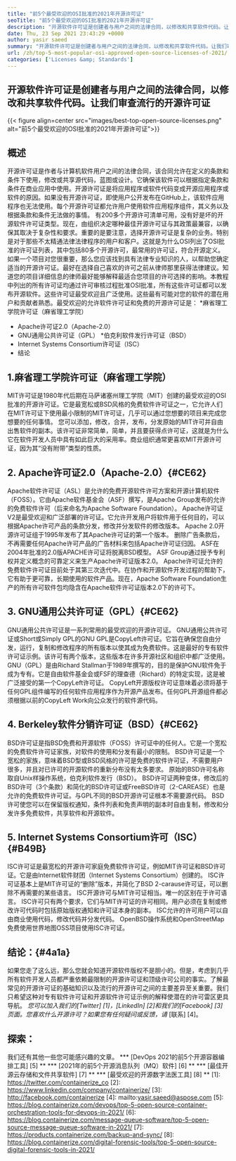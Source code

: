 ```yaml
---
title: "前5个最受欢迎的OSI批准的2021年开源许可证" 
seoTitle: "前5个最受欢迎的OSI批准的2021年开源许可证" 
description: "开源软件许可证是创建者与用户之间的法律合同，以修改和共享软件代码。让我们回顾流行的开源许可证" 
date: Thu, 23 Sep 2021 23:43:29 +0000
author: yasir saeed
summary: "开源软件许可证是创建者与用户之间的法律合同，以修改和共享软件代码。让我们审查流行的开源许可证" 
url: /zh/top-5-most-popular-osi-approved-open-source-licenses-of-2021/
categories: ['Licenses &amp; Standards']
---
```


## 开源软件许可证是创建者与用户之间的法律合同，以修改和共享软件代码。让我们审查流行的开源许可证

{{< figure align=center src="images/best-top-open-source-licenses.png" alt="前5个最受欢迎的OSI批准的2021年开源许可证">}}


## **概述**
开源许可证是作者与计算机软件用户之间的法律合同，该合同允许在定义的条款和条件下使用，修改或共享源代码，蓝图或设计。它确保该软件可以根据指定条款和条件在商业应用中使用。开源许可证是将应用程序或软件代码变成开源应用程序或软件的原因。如果没有开源许可证，即使用户公开发布在GitHub上，该软件应用程序也无法使用。每个开源许可证都允许用户使用软件应用程序组件，其义务以及根据条款和条件无法做的事情。
有200多个开源许可清单可用，没有好是坏的开源软件许可证类型。现在，由组织决定哪种最佳开源许可证与其政策最兼容，以确保其取决于复杂性和要求。重要的是要注意，选择开源许可证是复杂的业务。特别是对于那些不太精通法律法律程序的用户和客户。这就是为什么OSI列出了OSI批准的许可证列表，其中包括80多个开源许可，最常用的许可证，符合开源定义。
如果一个项目对您很重要，那么您应该找到具有法律专业知识的人，以帮助您确定适当的开源许可证。最好在选择自己喜欢的许可之前从律师那里获得法律建议。知道您的项目详细信息的律师最好能够解释最适合您项目的许可选择的影响。本教程中列出的所有许可证均通过许可审核过程批准OSI批准，所有这些许可证都可以发布开源软件。这些许可证最受欢迎且广泛使用。这些最有可能对您的软件的潜在用户和贡献者熟悉。最受欢迎的允许软件许可证和免费的开源许可证是：
  *麻省理工学院许可证（麻省理工学院）
  * Apache许可证2.0（Apache-2.0）
  * GNU通用公共许可证（GPL）
  *伯克利软件发行许可证（BSD）
  * Internet Systems Consortium许可证（ISC）
  * 结论

## 1.麻省理工学院许可证（麻省理工学院）
MIT许可证是1980年代后期在马萨诸塞州理工学院（MIT）创建的最受欢迎的OSI批准的开源许可证。它是最宽松或BSD风格的免费软件许可证之一，它允许人们在MIT许可证下使用最小限制的MIT许可证，几乎可以通过您想要的项目来完成您想要的任何事情。
您可以添加，修改，合并，发布，分发原始的MIT许可并自由出售软件的副本。该许可证非常简单，简单，并且要获得点许可证，这就是为什么它在软件开发人员中具有如此巨大的采用率。商业组织通常更喜欢MIT开源许可证，因为其“没有附带”类型的性质。

## 2. Apache许可证2.0（Apache-2.0）{#CE62}
Apache软件许可证（ASL）是允许的免费开源软件许可方案和开源计算机软件（FOSS）。它由Apache软件基金会（ASF）撰写，是Apache Group发布的允许的免费软件许可（后来命名为Apache Software Foundation）。 Apache许可证V2是最受欢迎和广泛部署的许可证。它允许开发用户将软件用于任何目的，可以根据Apache许可产品的条款分发，修改并分发软件的修改版本。 Apache 2.0开源许可证组于1995年发布了其Apache许可证的第一个版本。
删除广告条款后，不再需要任何Apache许可产品的广告材料来包括Apache许可证归因。 ASF在2004年批准的2.0版APACHE许可证将脱离BSD模型。 ASF Group通过授予专利权并定义概念的可靠定义来生产Apache许可证版本2.0。 Apache许可证允许的免费软件许可证目前处于其第三次迭代中。在协作和开源软件开发过程的帮助下，它有助于更​​可靠，长期使用的软件产品。现在，Apache Software Foundation生产的所有许可软件包均隐含在Apache软件许可证版本2.0下的许可下。

## 3. GNU通用公共许可证（GPL）{#CE62}
GNU通用公共许可证是一系列常用的最受欢迎的开源许可证。 GNU通用公共许可证或Short或Simply GPL的GNU GPL是CopyLeft许可证。它旨在确保您自由分发，运行，复制和修改程序的所有版本以使其成为免费软件。这是最好的专有软件许可证示例。该许可有两个版本，这些版本在许多开源社区和组织中都广泛使用。
GNU（GPL）是由Richard Stallman于1989年撰写的，目的是保护GNU软件免于成为专有。它是自由软件基金会或FSF的理查德（Richard）的特定实现，这是被广泛接受的第一个CopyLeft许可证。 CopyLeft开源版权许可证意味着必须将基于任何GPL组件编写的任何软件应用程序作为开源产品发布。任何GPL开源组件都必须根据以前的CopyLeft Work向公众发行的软件源代码。

## 4. Berkeley软件分销许可证（BSD）{#CE62}
BSD许可证是指BSD免费和开源软件（FOSS）许可证中的任何人。它是一个宽松的免费软件许可证家族，对软件的使用和分发有最小的限制。 BSD许可证是一个宽松的家族，意味着BSD型或BSD风格的许可是免费的软件许可证，不需要用户很多，并且对已许可的开源软件的重新分布没有太多要求。
原始的BSD许可名称取自Unix样操作系统，伯克利软件发行（BSD）。 BSD许可证两种变体，修改后的BSD许可（3个条款）和简化的BSD许可证或FreeBSD许可（2-CAREASE）也是允许的免费软件许可证。与GPL不同的BSD开源许可证根本不需要源代码。 BSD许可使您可以在保留版权通知，条件列表和免责声明的副本时自由复制，修改和分发许多免费软件，共享软件和开源软件。

## 5. Internet Systems Consortium许可（ISC）{#B49B}
ISC许可证是最宽松的开源许可家庭免费软件许可证，例如MIT许可证和BSD许可证。它是由Internet软件财团（Internet Systems Consortium）创建的。 ISC许可证基本上是MIT许可证的“删除”版本，并简化了BSD 2-carause许可证，可以删除不再需要的某些语言。
ISC开源许可与MIT许可证相当。唯一的区别在于许可语言。 ISC许可只有两个要求，它们与MIT许可证的许可相同。用户必须在复制或修改许可代码时包括原始版权通知和许可证本身的副本。 ISC允许的许可用户可以自由商业使用代码，修改代码并分发代码。 OpenBSD操作系统和OpenStreetMap免费使用世界地图OSS项目使用ISC许可证。

## 结论：{#4a1a}
如果您走了这么远，那么您就会知道开源软件版权不是胆小的。但是，考虑到几乎所有软件开发人员都严重依赖最限制的开源许可证和顶级许可公司的事实。了解最常见的开源许可证的基础知识以及流行的开源许可之间的主要差异至关重要。我们只希望这种对专有软件许可证和开源软件许可证示例的解释使潜在的许可雷区更具导航。
_您可以加入我们的[Twitter] [1]，[LinkedIn] [2]和我们的[Facebook] [3]页面。您喜欢什么开源许可？如果您有任何疑问或反馈，请_ [联系] [4]。

## 探索：
我们还有其他一些您可能感兴趣的文章。
  *** [DevOps 2021的前5个开源容器编排工具] [5] **
  *** [2021年的前5个开源消息队列（MQ）软件] [6] **
  *** [最佳开源云存储和文件共享软件] [7] **
  *** [最受欢迎的开源数字法医工具] [8] **
[1]: https://twitter.com/containerize_co
[2]: https://www.linkedin.com/company/containerize/
[3]: http://facebook.com/containerize
[4]: mailto:yasir.saeed@aspose.com
[5]: https://blog.containerize.com/devops/top-5-open-source-container-orchestration-tools-for-devops-in-2021/
[6]: https://blog.containerize.com/message-queue-software/top-5-open-source-message-queue-software-in-2021/
[7]: https://products.containerize.com/backup-and-sync/
[8]: https://blog.containerize.com/digital-forensic-tools/top-5-open-source-digital-forensic-tools-in-2021/
